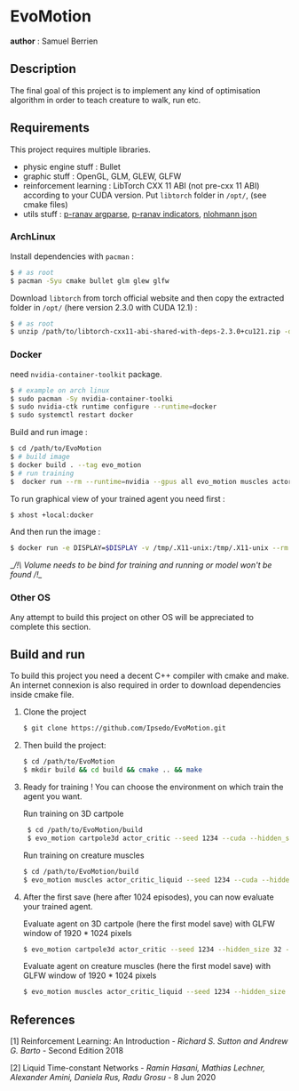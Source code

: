 # EvoMotion

__author__ : Samuel Berrien

## Description

The final goal of this project is to implement any kind of optimisation algorithm in order to teach creature to walk,
run etc.

## Requirements

This project requires multiple libraries.

* physic engine stuff : Bullet
* graphic stuff : OpenGL, GLM, GLEW, GLFW
* reinforcement learning : LibTorch CXX 11 ABI (not pre-cxx 11 ABI) according to your CUDA version. Put `libtorch`
  folder in `/opt/`, (see cmake files)
* utils
  stuff : [p-ranav argparse](https://github.com/p-ranav/argparse), [p-ranav indicators](https://github.com/p-ranav/indicators), [nlohmann json](https://github.com/nlohmann/json)

### ArchLinux

Install dependencies with `pacman` :

```bash
$ # as root
$ pacman -Syu cmake bullet glm glew glfw
```

Download `libtorch` from torch official website and then copy the extracted folder in `/opt/` (here version 2.3.0 with
CUDA 12.1) :

```bash
$ # as root
$ unzip /path/to/libtorch-cxx11-abi-shared-with-deps-2.3.0+cu121.zip -d /opt/
```

### Docker

need `nvidia-container-toolkit` package.

```bash
$ # example on arch linux
$ sudo pacman -Sy nvidia-container-toolki
$ sudo nvidia-ctk runtime configure --runtime=docker
$ sudo systemctl restart docker
```

Build and run image :

```bash
$ cd /path/to/EvoMotion
$ # build image
$ docker build . --tag evo_motion
$ # run training
$  docker run --rm --runtime=nvidia --gpus all evo_motion muscles actor_critic_liquid --seed 12345 --cuda --hidden_size 32 train /path/to/out_muscle_a2c_liquid --episodes 512 --nb_saves 4096 --learning_rate 1e-3
```

To run graphical view of your trained agent you need first :

```bash
$ xhost +local:docker
```

And then run the image :

```bash
$ docker run -e DISPLAY=$DISPLAY -v /tmp/.X11-unix:/tmp/.X11-unix --rm --runtime=nvidia --gpus all evo_motion muscles actor_critic_liquid --seed 30543 --hidden_size 32 --cuda run /path/to/out_muscle_a2c_liquid/save_0 -w 1920 -h 1080
```

__/!\ Volume needs to be bind for training and running or model won't be found /!\__

### Other OS

Any attempt to build this project on other OS will be appreciated to complete this section.

## Build and run

To build this project you need a decent C++ compiler with cmake and make.
An internet connexion is also required in order to download dependencies inside cmake file.

1. Clone the project
   ```bash
   $ git clone https://github.com/Ipsedo/EvoMotion.git
   ```
2. Then build the project:
    ```bash
    $ cd /path/to/EvoMotion
    $ mkdir build && cd build && cmake .. && make
    ```
3. Ready for training ! You can choose the environment on which train the agent you want.

   Run training on 3D cartpole
   ```bash
    $ cd /path/to/EvoMotion/build
    $ evo_motion cartpole3d actor_critic --seed 1234 --cuda --hidden_size 32 train ./out/cartpole3d_a2c --episodes 1024 --nb_saves 1024 --learning_rate 1e-3
   ```

   Run training on creature muscles
   ```bash
   $ cd /path/to/EvoMotion/build
   $ evo_motion muscles actor_critic_liquid --seed 1234 --cuda --hidden_size 32 train ./out/muscles_a2c_liquid --episodes 1024 --nb_saves 1024 --learning_rate 1e-3
   ```
4. After the first save (here after 1024 episodes), you can now evaluate your trained agent.

   Evaluate agent on 3D cartpole (here the first model save) with GLFW window of 1920 * 1024 pixels
   ```bash
   $ evo_motion cartpole3d actor_critic --seed 1234 --hidden_size 32 --cuda run ./out/cartpole3d_a2c/save_0 -w 1920 -h 1024
   ```

   Evaluate agent on creature muscles (here the first model save) with GLFW window of 1920 * 1024 pixels
   ```bash
   $ evo_motion muscles actor_critic_liquid --seed 1234 --hidden_size 32 --cuda run ./out/muscles_a2c_liquid/save_0 -w 1920 -h 1024
   ```

## References

[1] Reinforcement Learning: An Introduction - *Richard S. Sutton and Andrew G. Barto* - Second Edition 2018

[2] Liquid Time-constant Networks - *Ramin Hasani, Mathias Lechner, Alexander Amini, Daniela Rus, Radu Grosu* - 8 Jun
2020
